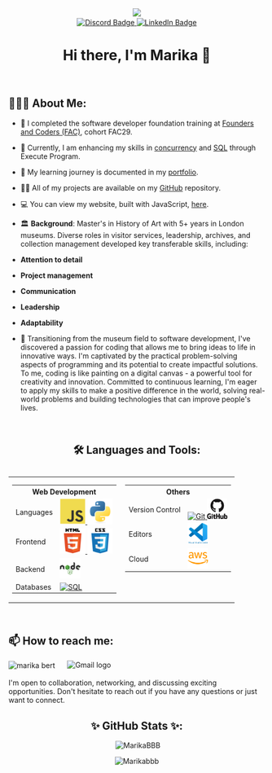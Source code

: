 <div id="header" align='center'>
        <img src="https://media0.giphy.com/media/IOaLEhOlGiuwDRqgul/giphy.gif?cid=ecf05e47z9wkekxpeglaw9n6699ex7t5y9zbtnv8zyh47zpe&ep=v1_stickers_search&rid=giphy.gif&ct=s" width="250"/>
    </div>
<div id="badges" align='center'>
        <a href="https://discord.gg/D2eeJaRF">
                <img src="https://img.shields.io/badge/Discord-7289DA?style=for-the-badge&logo=discord&logoColor=white" alt="Discord Badge"/>
    <a href="https://www.linkedin.com/in/marika-bert/">
            <img src="https://img.shields.io/badge/LinkedIn-blue?style=for-the-badge&logo=linkedin&logoColor=white" alt="LinkedIn Badge"/>
    </a>
</div>

<div align="center"> 
<h1 align="center", font-size: "4em">Hi there, I'm Marika 👋</h1>
</div>

<br>
<h2 align="left">👨🏻‍💻 About Me:</h2>

- 🌱 I completed the software developer foundation training at [Founders and Coders (FAC)](https://www.foundersandcoders.com/), cohort FAC29.
  
- 🧠 Currently, I am enhancing my skills in [concurrency](https://www.executeprogram.com/courses/javascript-concurrency) and [SQL](https://www.executeprogram.com/courses/sql) through Execute Program.
  
- 📓 My learning journey is documented in my [portfolio](https://github.com/FAC29A/Marika_Portfolio/blob/main/README.md).

- 👨‍💻 All of my projects are available on my [GitHub](https://github.com/stars/MarikaBBB/lists/projects) repository.
  
- 💻 You can view my website, built with JavaScript, [here](https://marikabbb.github.io/Portfolio-website/).
  
- 🏛️ **Background**: Master's in History of Art with 5+ years in London museums. Diverse roles in visitor services, leadership, archives, and collection management developed key transferable skills, including:
- **Attention to detail**
- **Project management**
- **Communication**
- **Leadership**
- **Adaptability**

- 🌟 Transitioning from the museum field to software development, I've discovered a passion for coding that allows me to bring ideas to life in innovative ways. I'm captivated by the practical problem-solving aspects of programming and its potential to create impactful solutions. To me, coding is like painting on a digital canvas - a powerful tool for creativity and innovation. Committed to continuous learning, I'm eager to apply my skills to make a positive difference in the world, solving real-world problems and building technologies that can improve people's lives.
<br>


<h2 align="center">🛠️ Languages and Tools:</h2>
<div style="display: flex; justify-content: space-between;"> 

<table width="100%"align="center">
  <tr>
    <!-- Left Table -->
    <td valign="top" width="50%">
      <table>
        <tr>
          <th colspan="2">Web Development</th>
        </tr>
        <tr>
          <td>Languages</td>
          <td>
            <a href="https://developer.mozilla.org/en-US/docs/Web/JavaScript" target="_blank" rel="noreferrer">
              <img src="https://raw.githubusercontent.com/devicons/devicon/master/icons/javascript/javascript-original.svg" alt="JavaScript" width="50" height="50"/>
            </a>
            <a href="https://www.python.org" target="_blank" rel="noreferrer">
              <img src="https://raw.githubusercontent.com/devicons/devicon/master/icons/python/python-original.svg" alt="Python" width="50" height="50"/>
            </a>
          </td>
        </tr>
        <tr>
          <td>Frontend</td>
          <td>
            <a href="https://www.w3.org/html/" target="_blank" rel="noreferrer">
              <img src="https://raw.githubusercontent.com/devicons/devicon/master/icons/html5/html5-original-wordmark.svg" alt="HTML5" width="50" height="50"/>
            </a>
            <a href="https://www.w3schools.com/css/" target="_blank" rel="noreferrer">
              <img src="https://raw.githubusercontent.com/devicons/devicon/master/icons/css3/css3-original-wordmark.svg" alt="CSS3" width="50" height="50"/>
            </a>
          </td>
        </tr>
        <tr>
          <td>Backend</td>
          <td>
            <a href="https://nodejs.org/" target="_blank" rel="noreferrer">
              <img src="https://raw.githubusercontent.com/devicons/devicon/1119b9f84c0290e0f0b38982099a2bd027a48bf1/icons/nodejs/nodejs-original-wordmark.svg" alt="Node.js" height="40" width="40" />
            </a>
          </td>
                   <tr>
          <td>Databases</td>
          <td>
            <!-- ... icons ... -->
             <a href="https://www.w3schools.com/sql/" target="_blank" rel="noreferrer">
        <img src="https://ojt.com/wp-content/uploads/2021/08/sql.png" alt="SQL" width="50" height="50"/>
      </a>
          </td>
        </tr>
        </tr>
      </table>
    </td>
    <!-- Right Table -->
    <td valign="top" width="50%">
      <table>
        <tr>
          <th colspan="2">Others</th>
        </tr>
        <tr>
          <td>Version Control</td>
          <td>
            <a href="https://git-scm.com/" target="_blank" rel="noreferrer">
              <img src="https://www.vectorlogo.zone/logos/git-scm/git-scm-icon.svg" alt="Git" width="40" height="40"/>
            </a>
            <a href="https://github.com/" target="_blank" rel="noreferrer">
              <img src="https://raw.githubusercontent.com/devicons/devicon/master/icons/github/github-original-wordmark.svg" alt="GitHub" width="40" height="40"/>
            </a>
          </td>
        </tr>
        <tr>
          <td>Editors</td>
          <td>
            <a href="https://code.visualstudio.com/" target="_blank" rel="noreferrer">
              <img src="https://raw.githubusercontent.com/devicons/devicon/master/icons/vscode/vscode-original-wordmark.svg" alt="Visual Studio Code" width="40" height="40"/>
            </a>
          </td>
        </tr>
        <tr>
          <td>Cloud</td>
          <td>
            <a href="https://aws.amazon.com/" target="_blank" rel="noreferrer">
              <img src="https://raw.githubusercontent.com/devicons/devicon/1119b9f84c0290e0f0b38982099a2bd027a48bf1/icons/amazonwebservices/amazonwebservices-plain-wordmark.svg" alt="Amazon Web Services" height="40" width="40"/>
            </a>
          </td>
        </tr>
      </table>
    </td>
  </tr>
</table>

</div>
<br>

<h2 align="left">📫 How to reach me:</h2>
<div align="left">
  <a href="https://www.linkedin.com/in/marika-bert/" target="_blank" style="text-decoration: none;">
    <img src="https://raw.githubusercontent.com/rahuldkjain/github-profile-readme-generator/master/src/images/icons/Social/linked-in-alt.svg" alt="marika bert" height="40" width="40" style="vertical-align: middle; margin-right: 20px;">
  </a>
  <a href="mailto:bertellimarika87@gmail.com" style="text-decoration: none; vertical-align: top;">
    <img src="https://logolook.net/wp-content/uploads/2021/06/Gmail-Logo.png" alt="Gmail logo" height="40" width="55">
  </a>
</div>

<br>
I'm open to collaboration, networking, and discussing exciting opportunities. Don't hesitate to reach out if you have any questions or just want to connect.

<br>

<h2 align="center">✨ GitHub Stats ✨:</h2>
<div align="center">
<p style="margin-button="20px;">&nbsp;<img src="https://github-readme-stats.vercel.app/api?username=MarikaBBB&show_icons=true&locale=en" alt="MarikaBBB" /></p>
<p><img src="https://github-readme-streak-stats.herokuapp.com/?user=MarikaBBB&" alt="Marikabbb" /></p> 
</div>


                                                                                                                                                                                                                                                                                                                                                                                                                                                                                                                                                                                                                                                                                                                                                                                                     


<!---
MarikaBBB/MarikaBBB is a ✨ special ✨ repository because its `README.md` (this file) appears on your GitHub profile.
You can click the Preview link to take a look at your changes.

- 👋 Hi, I’m @MarikaBBB
- 👀 I’m interested in ...
- 🌱 I’m currently learning ...
- 💞️ I’m looking to collaborate on ...
- 📫 How to reach me ...

<p align="left"> <a href="https://github.com/ryo-ma/github-profile-trophy"><img src="https://github-profile-trophy.vercel.app/?username=MarikaBBB" alt="MarikaBBB" /></a> </p>
--->

